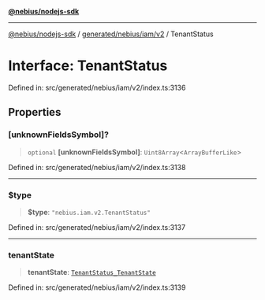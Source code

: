 [**@nebius/nodejs-sdk**](../../../../../README.md)

---

[@nebius/nodejs-sdk](../../../../../README.md) / [generated/nebius/iam/v2](../README.md) / TenantStatus

# Interface: TenantStatus

Defined in: src/generated/nebius/iam/v2/index.ts:3136

## Properties

### \[unknownFieldsSymbol\]?

> `optional` **\[unknownFieldsSymbol\]**: `Uint8Array`\<`ArrayBufferLike`\>

Defined in: src/generated/nebius/iam/v2/index.ts:3138

---

### $type

> **$type**: `"nebius.iam.v2.TenantStatus"`

Defined in: src/generated/nebius/iam/v2/index.ts:3137

---

### tenantState

> **tenantState**: [`TenantStatus_TenantState`](../type-aliases/TenantStatus_TenantState.md)

Defined in: src/generated/nebius/iam/v2/index.ts:3139
